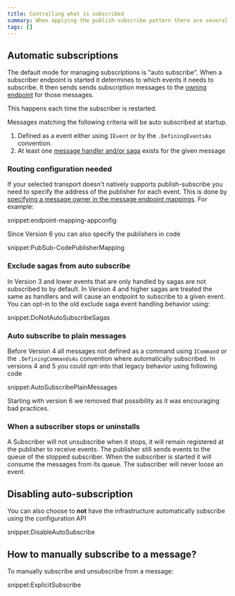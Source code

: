 ```yaml
---
title: Controlling what is subscribed
summary: When applying the publish-subscribe pattern there are several ways to control what messages are subscribed to
tags: []
---
```



## Automatic subscriptions

The default mode for managing subscriptions is  "auto subscribe". When a subscriber endpoint is started it determines to which events it needs to subscribe. It then sends sends subscription messages to the [owning endpoint](/nservicebus/messaging/message-owner.md) for those messages.

This happens each time the subscriber is restarted.

Messages matching the following criteria will be auto subscribed at startup.

 1. Defined as a event either using `IEvent` or by the `.DefiningEventsAs` convention.
 1. At least one [message handler and/or saga](/nservicebus/handlers/) exists for the given message

### Routing configuration needed

If your selected transport doesn't natively supports publish-subscribe you need to specify the address of the publisher for each event. This is done by [specifying a message owner in the message endpoint mappings](/nservicebus/messaging/message-owner.md). For example:

snippet:endpoint-mapping-appconfig

Since Version 6 you can also specify the publishers in code

snippet:PubSub-CodePublisherMapping

### Exclude sagas from auto subscribe

In Version 3 and lower events that are only handled by sagas are not subscribed to by default. In Version 4 and higher sagas are treated the same as handlers and will cause an endpoint to subscribe to a given event. You can opt-in to the old exclude saga event handling behavior using:

snippet:DoNotAutoSubscribeSagas


### Auto subscribe to plain messages

Before Version 4 all messages not defined as a command using `ICommand` or the `.DefiningCommandsAs` convention where automatically subscribed. In versions 4 and 5 you could opt-into that legacy behavior using following code

snippet:AutoSubscribePlainMessages

Starting with version 6 we removed that possibility as it was encouraging bad practices.

### When a subscriber stops or uninstalls

A Subscriber will not unsubscribe when it stops, it will remain registered at the publisher to receive events. The publisher still sends events to the queue of the stopped subscriber. When the subscriber is started it will consume the messages from its queue. The subscriber will never loose an event.


## Disabling auto-subscription

You can also choose to **not** have the infrastructure automatically subscribe using the configuration API

snippet:DisableAutoSubscribe


## How to manually subscribe to a message?

To manually subscribe and unsubscribe from a message:

snippet:ExplicitSubscribe
